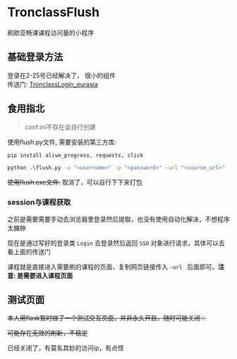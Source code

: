 # TronclassFlush
刷欧亚畅课课程访问量的小程序

## 基础登录方法
登录在2-25号已经解决了， 很小的组件  
传送门: [TronclassLogin_eurasia](https://github.com/ogios/TronclassLogin_eurasia)

## 食用指北

> conf.ini不存在会自行创建

使用flush.py文件, 需要安装的第三方库:
```bat
pip install alive_progress, requests, click
```


```bat
python .\flush.py -u "<username>" -p "<password>" -url "<course_url>" -count <count>
```
~~使用flush.exe文件:~~ 取消了，可以自行下下来打包


### session与课程获取
之前是需要需要手动去浏览器里登录然后提取，也没有使用自动化解决，不想程序太臃肿

现在是通过写好的登录类 `Login` 去登录然后返回 `SSO` 对象进行请求，具体可以去看上面的传送门

课程就是直接进入需要刷的课程的页面，复制网页链接传入 `-url ` 后面即可。**注意: 是需要进入课程页面**

## 测试页面
~~本人用flask暂时做了一个测试交互页面，并非永久开启，随时可能关闭：~~  

~~可能存在无效的刷新，不稳定~~

已经关闭了，有莫名其妙的访问ip，有点怪


